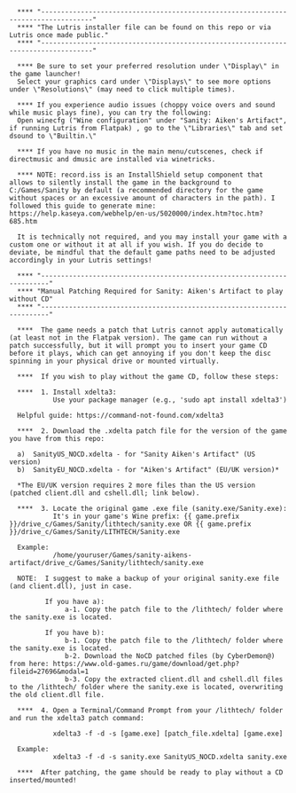       **** "-----------------------------------------------------------------------------------"
      **** "The Lutris installer file can be found on this repo or via Lutris once made public."
      **** "-----------------------------------------------------------------------------------"

      **** Be sure to set your preferred resolution under \"Display\" in the game launcher!
      Select your graphics card under \"Displays\" to see more options under \"Resolutions\" (may need to click multiple times).
      
      **** If you experience audio issues (choppy voice overs and sound while music plays fine), you can try the following:
      Open winecfg ("Wine configuration" under "Sanity: Aiken's Artifact", if running Lutris from Flatpak) , go to the \"Libraries\" tab and set dsound to \"Builtin.\"
      
      **** If you have no music in the main menu/cutscenes, check if directmusic and dmusic are installed via winetricks.

      **** NOTE: record.iss is an InstallShield setup component that allows to silently install the game in the background to C:/Games/Sanity by default (a recommended directory for the game without spaces or an excessive amount of characters in the path). I followed this guide to generate mine: https://help.kaseya.com/webhelp/en-us/5020000/index.htm?toc.htm?685.htm
      
      It is technically not required, and you may install your game with a custom one or without it at all if you wish. If you do decide to deviate, be mindful that the default game paths need to be adjusted accordingly in your Lutris settings!
      
      **** "------------------------------------------------------------------------"
      **** "Manual Patching Required for Sanity: Aiken's Artifact to play without CD"
      **** "------------------------------------------------------------------------"
      
      ****  The game needs a patch that Lutris cannot apply automatically (at least not in the Flatpak version). The game can run without a patch successfully, but it will prompt you to insert your game CD before it plays, which can get annoying if you don't keep the disc spinning in your physical drive or mounted virtually.
            
      ****  If you wish to play without the game CD, follow these steps:

      ****  1. Install xdelta3:
               Use your package manager (e.g., 'sudo apt install xdelta3')
               
      Helpful guide: https://command-not-found.com/xdelta3

      ****  2. Download the .xdelta patch file for the version of the game you have from this repo:
      
      a)  SanityUS_NOCD.xdelta - for "Sanity Aiken's Artifact" (US version)
      b)  SanityEU_NOCD.xdelta - for "Aiken's Artifact" (EU/UK version)*
      
      *The EU/UK version requires 2 more files than the US version (patched client.dll and cshell.dll; link below).

      ****  3. Locate the original game .exe file (sanity.exe/Sanity.exe):
               It's in your game's Wine prefix: {{ game.prefix }}/drive_c/Games/Sanity/lithtech/sanity.exe OR {{ game.prefix }}/drive_c/Games/Sanity/LITHTECH/Sanity.exe

      Example:
               /home/youruser/Games/sanity-aikens-artifact/drive_c/Games/Sanity/lithtech/sanity.exe

      NOTE:  I suggest to make a backup of your original sanity.exe file (and client.dll), just in case.

             If you have a):
                  a-1. Copy the patch file to the /lithtech/ folder where the sanity.exe is located.

             If you have b):
                  b-1. Copy the patch file to the /lithtech/ folder where the sanity.exe is located.
                  b-2. Download the NoCD patched files (by CyberDemon@) from here: https://www.old-games.ru/game/download/get.php?fileid=27696&modal=1
                  b-3. Copy the extracted client.dll and cshell.dll files to the /lithtech/ folder where the sanity.exe is located, overwriting the old client.dll file.

      ****  4. Open a Terminal/Command Prompt from your /lithtech/ folder and run the xdelta3 patch command:

               xdelta3 -f -d -s [game.exe] [patch_file.xdelta] [game.exe]

      Example:
               xdelta3 -f -d -s sanity.exe SanityUS_NOCD.xdelta sanity.exe

      ****  After patching, the game should be ready to play without a CD inserted/mounted!
